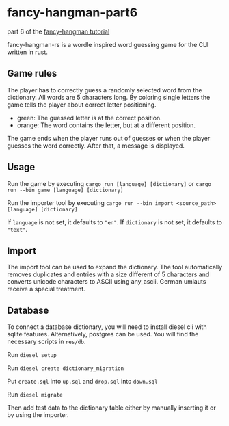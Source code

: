 # fancy-hangman-part6
part 6 of the [fancy-hangman tutorial](https://www.tohuwabohu.io/2022/06/building-a-cli-wordle-game-in-rust-part-6/)

fancy-hangman-rs is a wordle inspired word guessing game for the CLI written in rust.

## Game rules
The player has to correctly guess a randomly selected word from the dictionary. All words are 5 characters long. By coloring single letters the game tells the player about correct letter positioning.
* green: The guessed letter is at the correct position.
* orange: The word contains the letter, but at a different position.

The game ends when the player runs out of guesses or when the player guesses the word correctly. After that, a message is displayed.

## Usage

Run the game by executing `cargo run [language] [dictionary]` or `cargo run --bin game [language] [dictionary]`

Run the importer tool by executing `cargo run --bin import <source_path> [language] [dictionary]`

If `language` is not set, it defaults to `"en"`.
If `dictionary` is not set, it defaults to `"text"`.

## Import
The import tool can be used to expand the dictionary. The tool automatically removes duplicates and entries with a size different of 5 characters and converts unicode characters to ASCII using any_ascii. German umlauts receive a special treatment.

## Database
To connect a database dictionary, you will need to install diesel cli with sqlite features. Alternatively, postgres can be used. You will find the necessary scripts in `res/db`.

Run `diesel setup`

Run `diesel create dictionary_migration`

Put `create.sql` into `up.sql` and `drop.sql` into `down.sql`

Run `diesel migrate`

Then add test data to the dictionary table either by manually inserting it or by using the importer.
